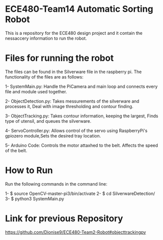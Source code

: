 # ECE480-Team14 Automatic Sorting Robot

This is a repository for the ECE480 design project and it contain the nessaccery information to run the robot.

# Files for running the robot

The files can be found in the Silverware file in the raspberry pi. The functionality of the files are as follows:

1- SystemMain.py: Handle the PiCamera and main loop and connects every file and module used together.

2- ObjectDetection.py: Takes messurements of the silverware and processes it, Deal with image thresholding and contour finding.

3- ObjectTracking.py: Takes contour information, keeping the largest, Finds type of utensil, and queues the silverware.

4- ServoController.py: Allows control of the servo using RaspberryPi's gpiozero module,Sets the desired tray location.

5- Arduino Code: Controls the motor attaxhed to the belt. Affects the speed of the belt.

# How to Run

Run the following commands in the command line:

1- $ source OpenCV-master-pi3/bin/activate
2- $ cd SilverwareDetection/
3- $ python3 SystemMain.py

# Link for previous Repository

https://github.com/Dionise9/ECE480-Team2-Robot#objecttrackingpy

